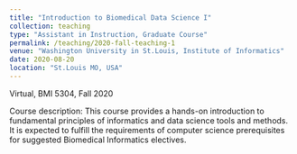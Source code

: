 ```yaml
---
title: "Introduction to Biomedical Data Science I"
collection: teaching
type: "Assistant in Instruction, Graduate Course"
permalink: /teaching/2020-fall-teaching-1
venue: "Washington University in St.Louis, Institute of Informatics"
date: 2020-08-20
location: "St.Louis MO, USA"
---
```

Virtual, BMI 5304, Fall 2020

Course description: This course provides a hands-on introduction to fundamental principles of informatics and data science tools and methods. It is expected to fulfill the requirements of computer science prerequisites for suggested Biomedical Informatics electives.
